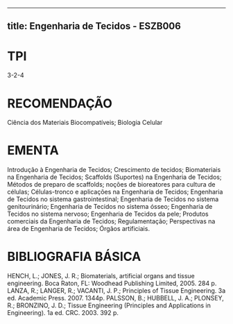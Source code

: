 
---
title: Engenharia de Tecidos - ESZB006 
---

# TPI

3-2-4

# RECOMENDAÇÃO

Ciência dos Materiais Biocompatíveis; Biologia Celular

# EMENTA

Introdução à Engenharia de Tecidos; Crescimento de tecidos; Biomateriais na Engenharia de Tecidos; Scaffolds (Suportes) na Engenharia de Tecidos; Métodos de preparo de scaffolds; noções de bioreatores para cultura de células; Células-tronco e aplicações na Engenharia de Tecidos; Engenharia de Tecidos no sistema gastrointestinal; Engenharia de Tecidos no sistema genitourinário; Engenharia de Tecidos no sistema ósseo; Engenharia de Tecidos no sistema nervoso; Engenharia de Tecidos da pele; Produtos comerciais da Engenharia de Tecidos; Regulamentação; Perspectivas na área de Engenharia de Tecidos; Órgãos artificiais.

# BIBLIOGRAFIA BÁSICA

HENCH, L.; JONES, J. R.; Biomaterials, artificial organs and tissue engineering. Boca Raton, FL: Woodhead Publishing Limited, 2005. 284 p.
LANZA, R.; LANGER, R.; VACANTI, J. P.; Principles of Tissue Engineering. 3a ed. Academic Press. 2007. 1344p.
PALSSON, B.; HUBBELL, J. A.; PLONSEY, R.; BRONZINO, J. D.; Tissue Engineering (Principles and Applications in Engineering). 1a ed. CRC. 2003. 392 p.
        